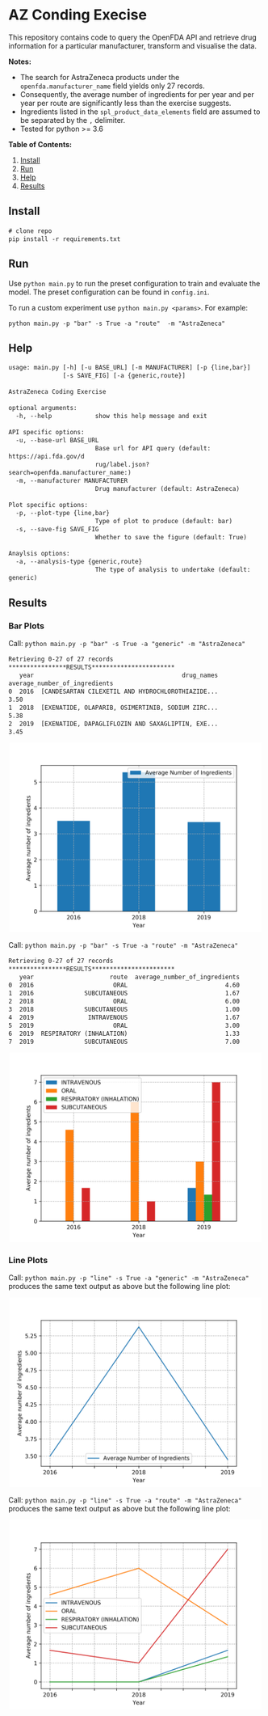 # AZ Conding Execise

This repository contains code to query the OpenFDA API and retrieve drug information 
for a particular manufacturer, transform and visualise the data.

**Notes:**
 - The search for AstraZeneca products under the `openfda.manufacturer_name` field yields
    only 27 records.
 - Consequently, the average number of ingredients for per year and per year per route are
    significantly less than the exercise suggests.
 - Ingredients listed in the `spl_product_data_elements` field are assumed to be separated
    by the `,` delimiter. 
 - Tested for python >= 3.6

**Table of Contents:**
1. [Install](#install)
2. [Run](#run)
3. [Help](#help)
4. [Results](#results)

## Install

```
# clone repo
pip install -r requirements.txt
```

## Run

Use `python main.py` to run the preset configuration to train and evaluate the model. 
The preset configuration can be found in `config.ini`.

To run a custom experiment use `python main.py <params>`. For example:

```
python main.py -p "bar" -s True -a "route"  -m "AstraZeneca"
```

## Help
```
usage: main.py [-h] [-u BASE_URL] [-m MANUFACTURER] [-p {line,bar}]
               [-s SAVE_FIG] [-a {generic,route}]

AstraZeneca Coding Exercise

optional arguments:
  -h, --help            show this help message and exit

API specific options:
  -u, --base-url BASE_URL
                        Base url for API query (default: https://api.fda.gov/d
                        rug/label.json?search=openfda.manufacturer_name:)
  -m, --manufacturer MANUFACTURER
                        Drug manufacturer (default: AstraZeneca)

Plot specific options:
  -p, --plot-type {line,bar}
                        Type of plot to produce (default: bar)
  -s, --save-fig SAVE_FIG
                        Whether to save the figure (default: True)

Anaylsis options:
  -a, --analysis-type {generic,route}
                        The type of analysis to undertake (default: generic)

```
## Results
### Bar Plots

Call: `python main.py -p "bar" -s True -a "generic" -m "AstraZeneca"`

```
Retrieving 0-27 of 27 records
****************RESULTS***********************
   year                                         drug_names  average_number_of_ingredients
0  2016  [CANDESARTAN CILEXETIL AND HYDROCHLOROTHIAZIDE...                           3.50
1  2018  [EXENATIDE, OLAPARIB, OSIMERTINIB, SODIUM ZIRC...                           5.38
2  2019  [EXENATIDE, DAPAGLIFLOZIN AND SAXAGLIPTIN, EXE...                           3.45
```

<p align="center">
  <img src="figures/generic_bar.png" width=500>
</p>

Call: `python main.py -p "bar" -s True -a "route" -m "AstraZeneca"`

```
Retrieving 0-27 of 27 records
****************RESULTS***********************
   year                     route  average_number_of_ingredients
0  2016                      ORAL                           4.60
1  2016              SUBCUTANEOUS                           1.67
2  2018                      ORAL                           6.00
3  2018              SUBCUTANEOUS                           1.00
4  2019               INTRAVENOUS                           1.67
5  2019                      ORAL                           3.00
6  2019  RESPIRATORY (INHALATION)                           1.33
7  2019              SUBCUTANEOUS                           7.00

```

<p align="center">
  <img src="figures/route_bar.png" width=500>
</p>

### Line Plots

Call: `python main.py -p "line" -s True -a "generic" -m "AstraZeneca"` produces
the same text output as above but the following line plot:

<p align="center">
  <img src="figures/generic_line.png" width=500>
</p>

Call: `python main.py -p "line" -s True -a "route" -m "AstraZeneca"` produces
the same text output as above but the following line plot:

<p align="center">
  <img src="figures/route_line.png" width=500>
</p>

    

